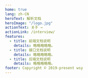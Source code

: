```yaml
---
home: true
lang: zh-CN
heroText: 解析文档
heroImage: "/logo.jpg"
actionText: 关于 →
actionLink: /interview/
features:
  - title: 前端文档说明
    details: 略略略略略。
  - title: 接口文档说明
    details: 略略略略略。
  - title: 后端文档说明
    details: 略略略略略。
footer: Copyright © 2019-present wsy
---
```

